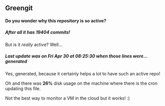 ## Greengit

#### Do you wonder why this repository is so active?

##### After all it has 19404 commits!

But is it *really* active? Well...

##### Last update was on Fri Apr 30 at 08:25:30 when those lines were... generated

Yes, generated, because it certainly helps a lot to have such an active repo!

Oh and there was **26%** disk usage on the machine
where there is the cron updating this file.

Not the best way to monitor a VM in the cloud but it works! :)
